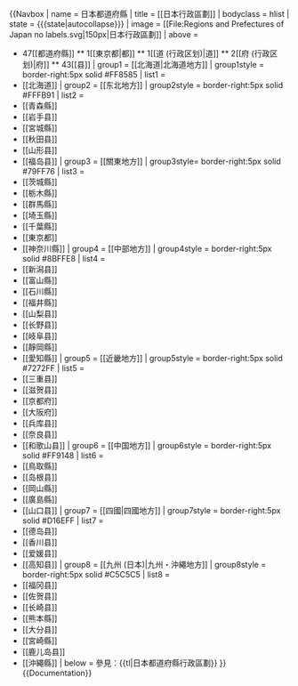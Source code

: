 {{Navbox
| name = 日本都道府縣
| title = [[日本行政區劃]]
| bodyclass = hlist
| state = {{{state|autocollapse}}}
| image = [[File:Regions and Prefectures of Japan no labels.svg|150px|日本行政區劃]]
| above =
* 47[[都道府縣]]
** 1[[東京都|都]]
** 1[[道 (行政区划)|道]]
** 2[[府 (行政区划)|府]]
** 43[[县]]
| group1 = [[北海道|北海道地方]]
| group1style = border-right:5px solid #FF8585
| list1 =
* [[北海道]]
| group2 = [[东北地方]]
| group2style = border-right:5px solid #FFFB91
| list2 =
* [[青森縣]]
* [[岩手县]]
* [[宮城縣]]
* [[秋田县]]
* [[山形县]]
* [[福岛县]]
| group3 = [[關東地方]]
| group3style= border-right:5px solid #79FF76
| list3 =
* [[茨城縣]]
* [[栃木縣]]
* [[群馬縣]]
* [[埼玉縣]]
* [[千葉縣]]
* [[東京都]]
* [[神奈川縣]]
| group4 = [[中部地方]]
| group4style = border-right:5px solid #8BFFE8
| list4 =
* [[新潟县]]
* [[富山縣]]
* [[石川縣]]
* [[福井縣]]
* [[山梨县]]
* [[长野县]]
* [[岐阜县]]
* [[靜岡縣]]
* [[愛知縣]]
| group5 = [[近畿地方]]
| group5style = border-right:5px solid #7272FF
| list5 =
* [[三重县]]
* [[滋贺县]]
* [[京都府]]
* [[大阪府]]
* [[兵库县]]
* [[奈良县]]
* [[和歌山县]]
| group6 = [[中国地方]]
| group6style = border-right:5px solid #FF9148
| list6 =
* [[鳥取縣]]
* [[岛根县]]
* [[岡山縣]]
* [[廣島縣]]
* [[山口县]]
| group7 = [[四國|四國地方]]
| group7style = border-right:5px solid #D16EFF
| list7 =
* [[德岛县]]
* [[香川县]]
* [[爱媛县]]
* [[高知县]]
| group8 = [[九州 (日本)|九州・沖繩地方]]
| group8style = border-right:5px solid #C5C5C5
| list8 =
* [[福冈县]]
* [[佐贺县]]
* [[长崎县]]
* [[熊本縣]]
* [[大分县]]
* [[宮崎縣]]
* [[鹿儿岛县]]
* [[沖繩縣]]
| below = 參見：{{tl|日本都道府縣行政區劃}}
}}<noinclude>
{{Documentation}}
</noinclude>